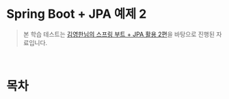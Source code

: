 # Spring Boot + JPA 예제 2
> 본 학습 테스트는 [김영한님의 스프링 부트 + JPA 활용 2편](https://www.inflearn.com/course/%EC%8A%A4%ED%94%84%EB%A7%81%EB%B6%80%ED%8A%B8-JPA-API%EA%B0%9C%EB%B0%9C-%EC%84%B1%EB%8A%A5%EC%B5%9C%EC%A0%81%ED%99%94)을 바탕으로 진행된 자료입니다.

<br>

# 목차

<br>

<br>



